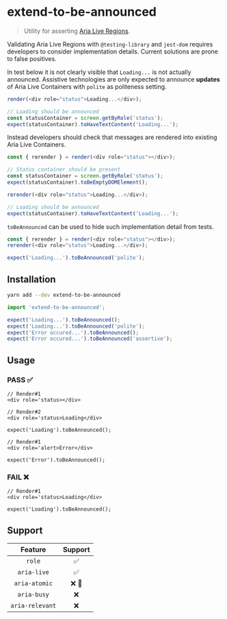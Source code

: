 # extend-to-be-announced

> Utility for asserting [Aria Live Regions](https://www.w3.org/TR/wai-aria-1.2/#dfn-live-region).

Validating Aria Live Regions with `@testing-library` and `jest-dom` requires developers to consider implementation details.
Current solutions are prone to false positives.

In test below it is not clearly visible that `Loading...` is not actually announced.
Assistive technologies are only expected to announce **updates** of Aria Live Containers with `polite` as politeness setting.

```js
render(<div role="status">Loading...</div>);

// Loading should be announced
const statusContainer = screen.getByRole('status');
expect(statusContainer).toHaveTextContent('Loading...');
```

Instead developers should check that messages are rendered into existing Aria Live Containers.

```js
const { rerender } = render(<div role="status"></div>);

// Status container should be present
const statusContainer = screen.getByRole('status');
expect(statusContainer).toBeEmptyDOMElement();

rerender(<div role="status">Loading...</div>);

// Loading should be announced
expect(statusContainer).toHaveTextContent('Loading...');
```

`toBeAnnounced` can be used to hide such implementation detail from tests.

```js
const { rerender } = render(<div role="status"></div>);
rerender(<div role="status">Loading...</div>);

expect('Loading...').toBeAnnounced('polite');
```

## Installation

```bash
yarn add --dev extend-to-be-announced
```

```js
import 'extend-to-be-announced';

expect('Loading...').toBeAnnounced();
expect('Loading...').toBeAnnounced('polite');
expect('Error occured...').toBeAnnounced();
expect('Error occured...').toBeAnnounced('assertive');
```

## Usage

### PASS :white_check_mark:

```
// Render#1
<div role='status></div>

// Render#2
<div role='status>Loading</div>

expect('Loading').toBeAnnounced();
```

```
// Render#1
<div role='alert>Error</div>

expect('Error').toBeAnnounced();
```

### FAIL :x:

```
// Render#1
<div role='status>Loading</div>

expect('Loading').toBeAnnounced();
```

## Support

|     Feature     |          Support          |
| :-------------: | :-----------------------: |
|     `role`      |    :white_check_mark:     |
|   `aria-live`   |    :white_check_mark:     |
|  `aria-atomic`  | :x: :construction_worker: |
|   `aria-busy`   |            :x:            |
| `aria-relevant` |            :x:            |

